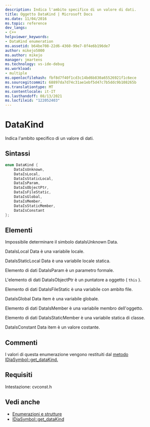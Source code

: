```yaml
---
description: Indica l'ambito specifico di un valore di dati.
title: Oggetto DataKind | Microsoft Docs
ms.date: 11/04/2016
ms.topic: reference
dev_langs:
- C++
helpviewer_keywords:
- DataKind enumeration
ms.assetid: b64be708-22d6-4360-99e7-8f4e6b196de7
author: mikejo5000
ms.author: mikejo
manager: jmartens
ms.technology: vs-ide-debug
ms.workload:
- multiple
ms.openlocfilehash: fbf8d7f40f1cd3c14bd6b830a65526921f1c6ece
ms.sourcegitcommit: 68897da7d74c31ae1ebf5d47c7b5ddc9b108265b
ms.translationtype: MT
ms.contentlocale: it-IT
ms.lasthandoff: 08/13/2021
ms.locfileid: "122052403"
---
```

# <a name="datakind"></a>DataKind
Indica l'ambito specifico di un valore di dati.

## <a name="syntax"></a>Sintassi

```C++
enum DataKind {
    DataIsUnknown,
    DataIsLocal,
    DataIsStaticLocal,
    DataIsParam,
    DataIsObjectPtr,
    DataIsFileStatic,
    DataIsGlobal,
    DataIsMember,
    DataIsStaticMember,
    DataIsConstant
};
```

## <a name="elements"></a>Elementi
Impossibile determinare il simbolo dataIsUnknown Data.

DataIsLocal Data è una variabile locale.

DataIsStaticLocal Data è una variabile locale statica.

Elemento di dati DataIsParam è un parametro formale.

L'elemento di dati DataIsObjectPtr è un puntatore a oggetto ( `this` ).

Elemento di dati DataIsFileStatic è una variabile con ambito file.

DataIsGlobal Data item è una variabile globale.

Elemento di dati DataIsMember è una variabile membro dell'oggetto.

Elemento di dati DataIsStaticMember è una variabile statica di classe.

DataIsConstant Data item è un valore costante.

## <a name="remarks"></a>Commenti
I valori di questa enumerazione vengono restituiti dal [metodo IDiaSymbol::get_dataKind.](../../debugger/debug-interface-access/idiasymbol-get-datakind.md)

## <a name="requirements"></a>Requisiti
Intestazione: cvconst.h

## <a name="see-also"></a>Vedi anche
- [Enumerazioni e strutture](../../debugger/debug-interface-access/enumerations-and-structures.md)
- [IDiaSymbol::get_dataKind](../../debugger/debug-interface-access/idiasymbol-get-datakind.md)
